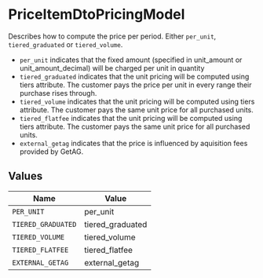 # PriceItemDtoPricingModel

Describes how to compute the price per period. Either `per_unit`, `tiered_graduated` or `tiered_volume`.
- `per_unit` indicates that the fixed amount (specified in unit_amount or unit_amount_decimal) will be charged per unit in quantity
- `tiered_graduated` indicates that the unit pricing will be computed using tiers attribute. The customer pays the price per unit in every range their purchase rises through.
- `tiered_volume` indicates that the unit pricing will be computed using tiers attribute. The customer pays the same unit price for all purchased units.
- `tiered_flatfee` indicates that the unit pricing will be computed using tiers attribute. The customer pays the same unit price for all purchased units.
- `external_getag` indicates that the price is influenced by aquisition fees provided by GetAG.



## Values

| Name               | Value              |
| ------------------ | ------------------ |
| `PER_UNIT`         | per_unit           |
| `TIERED_GRADUATED` | tiered_graduated   |
| `TIERED_VOLUME`    | tiered_volume      |
| `TIERED_FLATFEE`   | tiered_flatfee     |
| `EXTERNAL_GETAG`   | external_getag     |